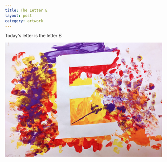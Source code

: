 ```yaml
---
title: The Letter E
layout: post
category: artwork
---
```


Today's letter is the letter E:

![lettere](/assets/lettere.jpg)